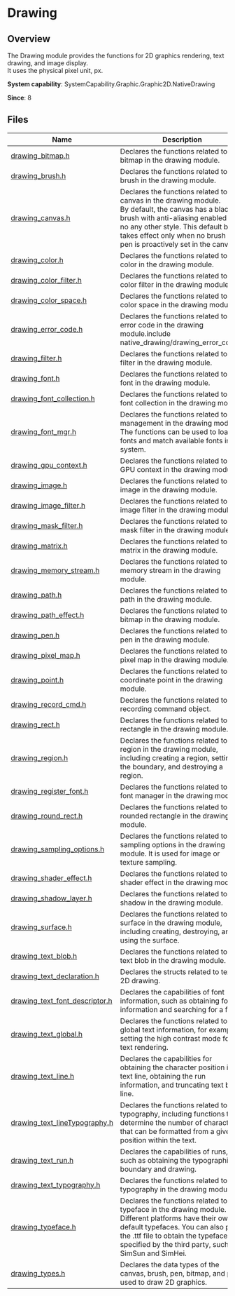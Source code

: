 # Drawing

## Overview

The Drawing module provides the functions for 2D graphics rendering, text drawing, and image display.<br>It uses the physical pixel unit, px.

**System capability**: SystemCapability.Graphic.Graphic2D.NativeDrawing

**Since**: 8
## Files

| Name| Description|
| -- | -- |
| [drawing_bitmap.h](capi-drawing-bitmap-h.md) | Declares the functions related to the bitmap in the drawing module.|
| [drawing_brush.h](capi-drawing-brush-h.md) | Declares the functions related to the brush in the drawing module.|
| [drawing_canvas.h](capi-drawing-canvas-h.md) | Declares the functions related to the canvas in the drawing module.<br>By default, the canvas has a black brush with anti-aliasing enabled but no any other style. This default brush takes effect only when no brush or pen is proactively set in the canvas.|
| [drawing_color.h](capi-drawing-color-h.md) | Declares the functions related to the color in the drawing module.|
| [drawing_color_filter.h](capi-drawing-color-filter-h.md) | Declares the functions related to the color filter in the drawing module.|
| [drawing_color_space.h](capi-drawing-color-space-h.md) | Declares the functions related to the color space in the drawing module.|
| [drawing_error_code.h](capi-drawing-error-code-h.md) | Declares the functions related to the error code in the drawing module.include native_drawing/drawing_error_code.h |
| [drawing_filter.h](capi-drawing-filter-h.md) | Declares the functions related to the filter in the drawing module.|
| [drawing_font.h](capi-drawing-font-h.md) | Declares the functions related to the font in the drawing module.|
| [drawing_font_collection.h](capi-drawing-font-collection-h.md) | Declares the functions related to the font collection in the drawing module.|
| [drawing_font_mgr.h](capi-drawing-font-mgr-h.md) | Declares the functions related to font management in the drawing module. The functions can be used to load fonts and match available fonts in the system.|
| [drawing_gpu_context.h](capi-drawing-gpu-context-h.md) | Declares the functions related to the GPU context in the drawing module.|
| [drawing_image.h](capi-drawing-image-h.md) | Declares the functions related to the image in the drawing module.|
| [drawing_image_filter.h](capi-drawing-image-filter-h.md) | Declares the functions related to the image filter in the drawing module.|
| [drawing_mask_filter.h](capi-drawing-mask-filter-h.md) | Declares the functions related to the mask filter in the drawing module.|
| [drawing_matrix.h](capi-drawing-matrix-h.md) | Declares the functions related to the matrix in the drawing module.|
| [drawing_memory_stream.h](capi-drawing-memory-stream-h.md) | Declares the functions related to the memory stream in the drawing module.|
| [drawing_path.h](capi-drawing-path-h.md) | Declares the functions related to the path in the drawing module.|
| [drawing_path_effect.h](capi-drawing-path-effect-h.md) | Declares the functions related to the bitmap in the drawing module.|
| [drawing_pen.h](capi-drawing-pen-h.md) | Declares the functions related to the pen in the drawing module.|
| [drawing_pixel_map.h](capi-drawing-pixel-map-h.md) | Declares the functions related to the pixel map in the drawing module.|
| [drawing_point.h](capi-drawing-point-h.md) | Declares the functions related to the coordinate point in the drawing module.|
| [drawing_record_cmd.h](capi-drawing-record-cmd-h.md) | Declares the functions related to a recording command object.|
| [drawing_rect.h](capi-drawing-rect-h.md) | Declares the functions related to the rectangle in the drawing module.|
| [drawing_region.h](capi-drawing-region-h.md) | Declares the functions related to the region in the drawing module, including creating a region, setting the boundary, and destroying a region.|
| [drawing_register_font.h](capi-drawing-register-font-h.md) | Declares the functions related to the font manager in the drawing module.|
| [drawing_round_rect.h](capi-drawing-round-rect-h.md) | Declares the functions related to the rounded rectangle in the drawing module.|
| [drawing_sampling_options.h](capi-drawing-sampling-options-h.md) | Declares the functions related to the sampling options in the drawing module. It is used for image or texture sampling.|
| [drawing_shader_effect.h](capi-drawing-shader-effect-h.md) | Declares the functions related to the shader effect in the drawing module.|
| [drawing_shadow_layer.h](capi-drawing-shadow-layer-h.md) | Declares the functions related to the shadow in the drawing module.|
| [drawing_surface.h](capi-drawing-surface-h.md) | Declares the functions related to the surface in the drawing module, including creating, destroying, and using the surface.|
| [drawing_text_blob.h](capi-drawing-text-blob-h.md) | Declares the functions related to the text blob in the drawing module.|
| [drawing_text_declaration.h](capi-drawing-text-declaration-h.md) | Declares the structs related to text in 2D drawing.|
| [drawing_text_font_descriptor.h](capi-drawing-text-font-descriptor-h.md) | Declares the capabilities of font information, such as obtaining font information and searching for a font.|
| [drawing_text_global.h](capi-drawing-text-global-h.md) | Declares the functions related to global text information, for example, setting the high contrast mode for text rendering.|
| [drawing_text_line.h](capi-drawing-text-line-h.md) | Declares the capabilities for obtaining the character position in a text line, obtaining the run information, and truncating text by line.|
| [drawing_text_lineTypography.h](capi-drawing-text-linetypography-h.md) | Declares the functions related to line typography, including functions to determine the number of characters that can be formatted from a given position within the text.|
| [drawing_text_run.h](capi-drawing-text-run-h.md) | Declares the capabilities of runs, such as obtaining the typographic boundary and drawing.|
| [drawing_text_typography.h](capi-drawing-text-typography-h.md) | Declares the functions related to typography in the drawing module.|
| [drawing_typeface.h](capi-drawing-typeface-h.md) | Declares the functions related to the typeface in the drawing module.<br>Different platforms have their own default typefaces. You can also parse the .ttf file to obtain the typefaces specified by the third party, such as SimSun and SimHei.|
| [drawing_types.h](capi-drawing-types-h.md) | Declares the data types of the canvas, brush, pen, bitmap, and path used to draw 2D graphics.|
